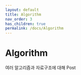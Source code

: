 ```yaml
---
layout: default
title: Algorithm
nav_order: 3
has_children: true
permalink: /docs/Algorithm
---
```


# Algorithm

여러 알고리즘과 자료구조에 대해 Post